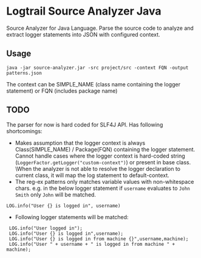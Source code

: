 # Logtrail Source Analyzer Java
Source Analyzer for Java Language. Parse the source code to analyze and extract logger statements into JSON with configured context.  

## Usage

```
java -jar source-analyzer.jar -src project/src -context FQN -output patterns.json
```

The context can be SIMPLE_NAME (class name containing the logger statement) or FQN (includes package name) 

## TODO
The parser for now is hard coded for SLF4J API. Has following shortcomings:

* Makes assumption that the logger context is always Class(SIMPLE_NAME) / Package(FQN) containing the logger statement. Cannot handle cases where the logger context is hard-coded string (` LoggerFactor.getLogger("custom-context") `) or present in base class. \When the analyzer is not able to resolve the logger declaration to current class, it will map the log statement to default-context.
* The reg-ex patterns only matches variable values with non-whitespace chars.
e.g. in the below logger statement if `username` evaluates to `John Smith` only `John` will be matched.

```
LOG.info("User {} is logged in", username)
```

* Following logger statements will be matched:

```
 LOG.info("User logged in");
 LOG.info("User {} is logged in",username);
 LOG.info("User {} is logged in from machine {}",username,machine);
 LOG.info("User " + username + " is logged in from machine " + machine);
```